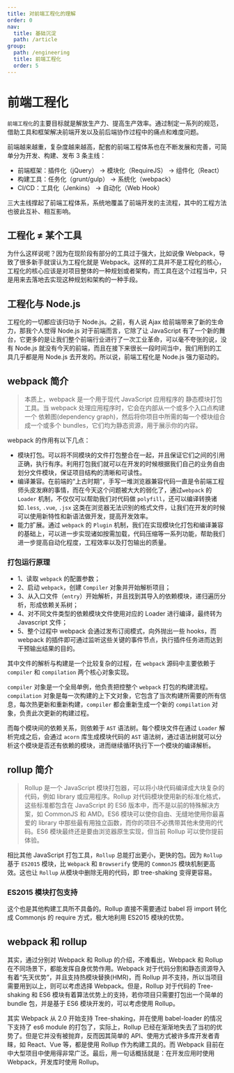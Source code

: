 ```yaml
---
title: 对前端工程化的理解
order: 0
nav:
  title: 基础沉淀
  path: /article
group:
  path: /engineering
  title: 前端工程化
  order: 5
---
```


# 前端工程化

`前端工程化`的主要目标就是解放生产力、提高生产效率。通过制定一系列的规范，借助工具和框架解决前端开发以及前后端协作过程中的痛点和难度问题。

前端越来越重，复杂度越来越高，配套的前端工程体系也在不断发展和完善，可简单分为开发、构建、发布 3 条主线：

- 前端框架：插件化（jQuery） -> 模块化（RequireJS） -> 组件化（React）
- 构建工具：任务化（grunt/gulp） -> 系统化（webpack）
- CI/CD：工具化（Jenkins） -> 自动化（Web Hook）

三大主线撑起了前端工程体系，系统地覆盖了前端开发的主流程，其中的工程方法也彼此互补、相互影响。

## 工程化 ≠ 某个工具

为什么这样说呢？因为在现阶段有部分的工具过于强大，比如说像 Webpack，导致了很多新手就误认为工程化就是 Webpack。这样的工具并不是工程化的核心，工程化的核心应该是对项目整体的一种规划或者架构，而工具在这个过程当中，只是用来去落地去实现这种规划和架构的一种手段。

## 工程化与 Node.js

工程化的一切都应该归功于 Node.js。之前，有人说 Ajax 给前端带来了新的生命力，那我个人觉得 Node.js 对于前端而言，它除了让 JavaScript 有了一个新的舞台，它更多的是让我们整个前端行业进行了一次工业革命，可以毫不夸张的说，没有 Node.js 就没有今天的前端，而且在接下来很长一段时间当中，我们用到的工具几乎都是用 Node.js 去开发的。所以说，前端工程化是 Node.js 强力驱动的。

## webpack 简介

> 本质上，webpack 是一个用于现代 JavaScript 应用程序的 静态模块打包工具。当 webpack 处理应用程序时，它会在内部从一个或多个入口点构建一个 依赖图(dependency graph)，然后将你项目中所需的每一个模块组合成一个或多个 bundles，它们均为静态资源，用于展示你的内容。

webpack 的作用有以下几点：

- 模块打包。可以将不同模块的文件打包整合在一起，并且保证它们之间的引用正确，执行有序。利用打包我们就可以在开发的时候根据我们自己的业务自由划分文件模块，保证项目结构的清晰和可读性。
- 编译兼容。在前端的“上古时期”，手写一堆浏览器兼容代码一直是令前端工程师头皮发麻的事情，而在今天这个问题被大大的弱化了，通过`webpack` 的 `Loader` 机制，不仅仅可以帮助我们对代码做 `polyfill`，还可以编译转换诸如`.less`, `.vue`, `.jsx` 这类在浏览器无法识别的格式文件，让我们在开发的时候可以使用新特性和新语法做开发，提高开发效率。
- 能力扩展。通过 `webpack` 的 `Plugin` 机制，我们在实现模块化打包和编译兼容的基础上，可以进一步实现诸如按需加载，代码压缩等一系列功能，帮助我们进一步提高自动化程度，工程效率以及打包输出的质量。

### 打包运行原理

- 1、读取 `webpack` 的配置参数；
- 2、启动 `webpack`，创建 `Compiler` 对象并开始解析项目；
- 3、从入口文件（`entry`）开始解析，并且找到其导入的依赖模块，递归遍历分析，形成依赖关系树；
- 4、对不同文件类型的依赖模块文件使用对应的 Loader 进行编译，最终转为 Javascript 文件；
- 5、整个过程中 webpack 会通过发布订阅模式，向外抛出一些 hooks，而 webpack 的插件即可通过监听这些关键的事件节点，执行插件任务进而达到干预输出结果的目的。

其中文件的解析与构建是一个比较复杂的过程，在 `webpack` 源码中主要依赖于 `compiler` 和 `compilation` 两个核心对象实现。

`compiler` 对象是一个全局单例，他负责把控整个 `webpack` 打包的构建流程。`compilation` 对象是每一次构建的上下文对象，它包含了当次构建所需要的所有信息，每次热更新和重新构建，`compiler` 都会重新生成一个新的 `compilation` 对象，负责此次更新的构建过程。

而每个模块间的依赖关系，则依赖于 `AST` 语法树。每个模块文件在通过 `Loader` 解析完成之后，会通过 `acorn` 库生成模块代码的 `AST` 语法树，通过语法树就可以分析这个模块是否还有依赖的模块，进而继续循环执行下一个模块的编译解析。

## rollup 简介

> Rollup 是一个 JavaScript 模块打包器，可以将小块代码编译成大块复杂的代码，例如 library 或应用程序。Rollup 对代码模块使用新的标准化格式，这些标准都包含在 JavaScript 的 ES6 版本中，而不是以前的特殊解决方案，如 CommonJS 和 AMD。ES6 模块可以使你自由、无缝地使用你最喜爱的 library 中那些最有用独立函数，而你的项目不必携带其他未使用的代码。ES6 模块最终还是要由浏览器原生实现，但当前 Rollup 可以使你提前体验。

相比其他 JavaScript 打包工具，`Rollup` 总能打出更小，更快的包。因为 `Rollup` 基于 `ES2015` 模块，比 `Webpack` 和 `Browserify` 使用的 `CommonJS` 模块机制更高效。这也让 `Rollup` 从模块中删除无用的代码，即 tree-shaking 变得更容易。

### ES2015 模块打包支持

这个也是其他构建工具所不具备的。Rollup 直接不需要通过 babel 将 import 转化成 Commonjs 的 require 方式，极大地利用 ES2015 模块的优势。

## webpack 和 rollup

其实，通过分别对 Webpack 和 Rollup 的介绍，不难看出，Webpack 和 Rollup 在不同场景下，都能发挥自身优势作用。Webpack 对于代码分割和静态资源导入有着“先天优势”，并且支持热模块替换(HMR)，而 Rollup 并不支持，所以当项目需要用到以上，则可以考虑选择 Webpack。但是，Rollup 对于代码的 Tree-shaking 和 ES6 模块有着算法优势上的支持，若你项目只需要打包出一个简单的 bundle 包，并是基于 ES6 模块开发的，可以考虑使用 Rollup。

其实 Webpack 从 2.0 开始支持 Tree-shaking，并在使用 babel-loader 的情况下支持了 es6 module 的打包了，实际上，Rollup 已经在渐渐地失去了当初的优势了。但是它并没有被抛弃，反而因其简单的 API、使用方式被许多库开发者青睐，如 React、Vue 等，都是使用 Rollup 作为构建工具的。而 Webpack 目前在中大型项目中使用得非常广泛。最后，用一句话概括就是：在开发应用时使用 Webpack，开发库时使用 Rollup。
